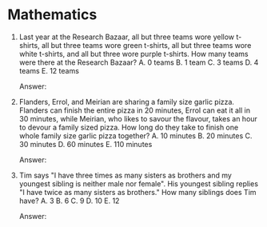 # Mathematics
   
1. Last year at the Research Bazaar, all but three teams wore yellow t-shirts, all but three teams wore green t-shirts, all but three teams wore white t-shirts, and all but three wore purple t-shirts. How many teams were there at the Research Bazaar?
   A. 0 teams
   B. 1 team
   C. 3 teams
   D. 4 teams
   E. 12 teams
   
   Answer: 

2. Flanders, Errol, and Meirian are sharing a family size garlic pizza. Flanders can finish the entire pizza in 20 minutes, Errol can eat it all in 30 minutes, while Meirian, who likes to savour the flavour, takes an hour to devour a family sized pizza. How long do they take to finish one whole family size garlic pizza together?
   A. 10 minutes
   B. 20 minutes
   C. 30 minutes
   D. 60 minutes
   E. 110 minutes
   
   Answer: 

3. Tim says "I have three times as many sisters as brothers and my youngest sibling is neither male nor female". His youngest sibling replies "I have twice as many sisters as brothers." How many siblings does Tim have?
   A. 3
   B. 6
   C. 9
   D. 10
   E. 12
   
   Answer: 
